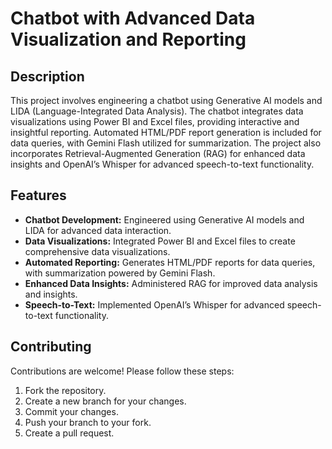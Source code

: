# Chatbot with Advanced Data Visualization and Reporting

## Description

This project involves engineering a chatbot using Generative AI models and LIDA (Language-Integrated Data Analysis). The chatbot integrates data visualizations using Power BI and Excel files, providing interactive and insightful reporting. Automated HTML/PDF report generation is included for data queries, with Gemini Flash utilized for summarization. The project also incorporates Retrieval-Augmented Generation (RAG) for enhanced data insights and OpenAI’s Whisper for advanced speech-to-text functionality.

## Features

- **Chatbot Development:** Engineered using Generative AI models and LIDA for advanced data interaction.
- **Data Visualizations:** Integrated Power BI and Excel files to create comprehensive data visualizations.
- **Automated Reporting:** Generates HTML/PDF reports for data queries, with summarization powered by Gemini Flash.
- **Enhanced Data Insights:** Administered RAG for improved data analysis and insights.
- **Speech-to-Text:** Implemented OpenAI’s Whisper for advanced speech-to-text functionality.

## Contributing

Contributions are welcome! Please follow these steps:

1. Fork the repository.
2. Create a new branch for your changes.
3. Commit your changes.
4. Push your branch to your fork.
5. Create a pull request.
